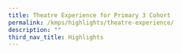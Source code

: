 ```yaml
---
title: Theatre Experience for Primary 3 Cohort
permalink: /kmps/highlights/theatre-experience/
description: ""
third_nav_title: Highlights
---
```

